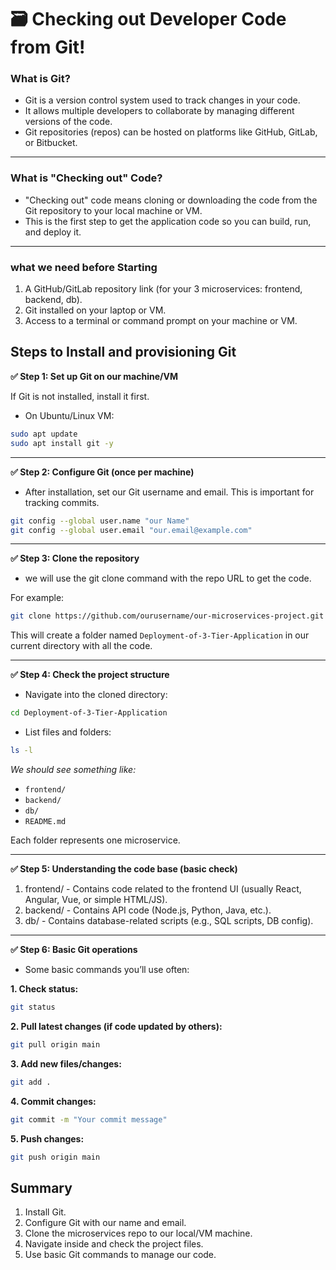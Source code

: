# 🗃️ Checking out Developer Code from Git!

### What is Git?
- Git is a version control system used to track changes in your code.
- It allows multiple developers to collaborate by managing different versions of the code.
- Git repositories (repos) can be hosted on platforms like GitHub, GitLab, or Bitbucket.

---

### What is "Checking out" Code?
- "Checking out" code means cloning or downloading the code from the Git repository to your local machine or VM.
- This is the first step to get the application code so you can build, run, and deploy it.

---

### what we need before Starting
1. A GitHub/GitLab repository link (for your 3 microservices: frontend, backend, db).
2. Git installed on your laptop or VM.
3. Access to a terminal or command prompt on your machine or VM.
   

## Steps to Install and provisioning Git

**✅ Step 1: Set up Git on our machine/VM**

If Git is not installed, install it first.
- On Ubuntu/Linux VM:
```bash
sudo apt update
sudo apt install git -y
```

---

**✅ Step 2: Configure Git (once per machine)**

- After installation, set our Git username and email. This is important for tracking commits.

```bash
git config --global user.name "our Name"
git config --global user.email "our.email@example.com"
```

---

**✅ Step 3: Clone the repository**

- we will use the git clone command with the repo URL to get the code.

For example:

```bash
git clone https://github.com/ourusername/our-microservices-project.git
```
This will create a folder named `Deployment-of-3-Tier-Application` in our current directory with all the code.

---

**✅ Step 4: Check the project structure**

- Navigate into the cloned directory:

```bash
cd Deployment-of-3-Tier-Application
```

- List files and folders:

```bash
ls -l
```

*We should see something like:*

- `frontend/`
- `backend/`
- `db/`
- `README.md`

Each folder represents one microservice.

---

**✅ Step 5: Understanding the code base (basic check)**

1. frontend/ - Contains code related to the frontend UI (usually React, Angular, Vue, or simple HTML/JS).
2. backend/ - Contains API code (Node.js, Python, Java, etc.).
3. db/ - Contains database-related scripts (e.g., SQL scripts, DB config).

---

**✅ Step 6: Basic Git operations**

- Some basic commands you’ll use often:

**1. Check status:**

```bash
git status
```

**2. Pull latest changes (if code updated by others):**

```bash
git pull origin main
```

**3. Add new files/changes:**

```bash
git add .
```

**4. Commit changes:**

``` bash
git commit -m "Your commit message"
```

**5. Push changes:**

```bash
git push origin main
```

## Summary 
1. Install Git.
2. Configure Git with our name and email.
3. Clone the microservices repo to our local/VM machine.
4. Navigate inside and check the project files.
5. Use basic Git commands to manage our code.

